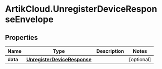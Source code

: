 # ArtikCloud.UnregisterDeviceResponseEnvelope

## Properties
Name | Type | Description | Notes
------------ | ------------- | ------------- | -------------
**data** | [**UnregisterDeviceResponse**](UnregisterDeviceResponse.md) |  | [optional] 


